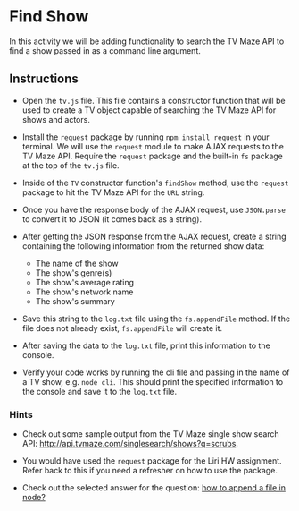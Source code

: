 # Find Show

In this activity we will be adding functionality to search the TV Maze API to find a show passed in as a command line argument.

## Instructions

* Open the `tv.js` file. This file contains a constructor function that will be used to create a TV object capable of searching the TV Maze API for shows and actors. 

* Install the `request` package by running `npm install request` in your terminal. We will use the `request` module to make AJAX requests to the TV Maze API. Require the `request` package and the built-in `fs` package at the top of the `tv.js` file.

* Inside of the `TV` constructor function's `findShow` method, use the `request` package to hit the TV Maze API for the `URL` string. 

* Once you have the response body of the AJAX request, use `JSON.parse` to convert it to JSON (it comes back as a string).

* After getting the JSON response from the AJAX request, create a string containing the following information from the returned show data:

  * The name of the show
  * The show's genre(s)
  * The show's average rating
  * The show's network name
  * The show's summary

* Save this string to the `log.txt` file using the `fs.appendFile` method. If the file does not already exist, `fs.appendFile` will create it.

* After saving the data to the `log.txt` file, print this information to the console.

* Verify your code works by running the cli file and passing in the name of a TV show, e.g. `node cli`. This should print the specified information to the console and save it to the `log.txt` file.

### Hints

* Check out some sample output from the TV Maze single show search API: <http://api.tvmaze.com/singlesearch/shows?q=scrubs>.

* You would have used the `request` package for the Liri HW assignment. Refer back to this if you need a refresher on how to use the package.

* Check out the selected answer for the question: [how to append a file in node?](https://stackoverflow.com/questions/3459476/how-to-append-to-a-file-in-node)
